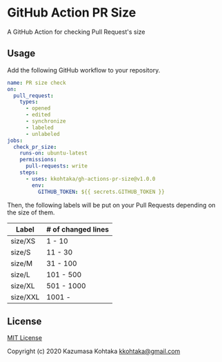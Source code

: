 # GitHub Action PR Size

A GitHub Action for checking Pull Request's size

## Usage

Add the following GitHub workflow to your repository.

```yaml
name: PR size check
on:
  pull_request:
    types:
      - opened
      - edited
      - synchronize
      - labeled
      - unlabeled
jobs:
  check_pr_size:
    runs-on: ubuntu-latest
    permissions:
      pull-requests: write
    steps:
      - uses: kkohtaka/gh-actions-pr-size@v1.0.0
        env:
          GITHUB_TOKEN: ${{ secrets.GITHUB_TOKEN }}
```

Then, the following labels will be put on your Pull Requests depending on the size of them.

| Label    | # of changed lines |
|----------|--------------------|
| size/XS  | 1 - 10             |
| size/S   | 11 - 30            |
| size/M   | 31 - 100           |
| size/L   | 101 - 500          |
| size/XL  | 501 - 1000         |
| size/XXL | 1001 -             |

## License

[MIT License](./LICENSE)

Copyright (c) 2020 Kazumasa Kohtaka <kkohtaka@gmail.com>
